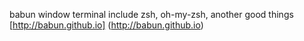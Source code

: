 babun window terminal
include zsh, oh-my-zsh, another good things
[http://babun.github.io]
(http://babun.github.io)
